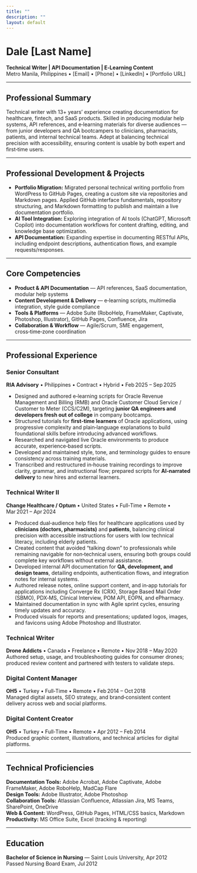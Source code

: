 ```yaml
---
title: ""
description: ""
layout: default
---
```

# Dale [Last Name]  
**Technical Writer | API Documentation | E‑Learning Content**  
Metro Manila, Philippines • [Email] • [Phone] • [LinkedIn] • [Portfolio URL]  

---

## Professional Summary  
Technical writer with 13+ years’ experience creating documentation for healthcare, fintech, and SaaS products. Skilled in producing modular help systems, API references, and e‑learning materials for diverse audiences — from junior developers and QA bootcampers to clinicians, pharmacists, patients, and internal technical teams. Adept at balancing technical precision with accessibility, ensuring content is usable by both expert and first‑time users.

---

## Professional Development & Projects  
- **Portfolio Migration:** Migrated personal technical writing portfolio from WordPress to GitHub Pages, creating a custom site via repositories and Markdown pages. Applied GitHub interface fundamentals, repository structuring, and Markdown formatting to publish and maintain a live documentation portfolio.  
- **AI Tool Integration:** Exploring integration of AI tools (ChatGPT, Microsoft Copilot) into documentation workflows for content drafting, editing, and knowledge base optimization.  
- **API Documentation:** Expanding expertise in documenting RESTful APIs, including endpoint descriptions, authentication flows, and example requests/responses.  

---

## Core Competencies  
- **Product & API Documentation** — API references, SaaS documentation, modular help systems  
- **Content Development & Delivery** — e‑learning scripts, multimedia integration, style guide compliance  
- **Tools & Platforms** — Adobe Suite (RoboHelp, FrameMaker, Captivate, Photoshop, Illustrator), GitHub Pages, Confluence, Jira  
- **Collaboration & Workflow** — Agile/Scrum, SME engagement, cross‑time‑zone coordination  

---

## Professional Experience  

### Senior Consultant  
**RIA Advisory** • Philippines • Contract • Hybrid • Feb 2025 – Sep 2025  
- Designed and authored e‑learning scripts for Oracle Revenue Management and Billing (RMB) and Oracle Customer Cloud Service / Customer to Meter (CCS/C2M), targeting **junior QA engineers and developers fresh out of college** in company bootcamps.  
- Structured tutorials for **first‑time learners** of Oracle applications, using progressive complexity and plain‑language explanations to build foundational skills before introducing advanced workflows.  
- Researched and navigated live Oracle environments to produce accurate, experience‑based scripts.  
- Developed and maintained style, tone, and terminology guides to ensure consistency across training materials.  
- Transcribed and restructured in‑house training recordings to improve clarity, grammar, and instructional flow; prepared scripts for **AI‑narrated delivery** to new hires and external learners.  

### Technical Writer II  
**Change Healthcare / Optum** • United States • Full‑Time • Remote • Mar 2021 – Apr 2024  
- Produced dual‑audience help files for healthcare applications used by **clinicians (doctors, pharmacists)** and **patients**, balancing clinical precision with accessible instructions for users with low technical literacy, including elderly patients.  
- Created content that avoided “talking down” to professionals while remaining navigable for non‑technical users, ensuring both groups could complete key workflows without external assistance.  
- Developed internal API documentation for **QA, development, and design teams**, detailing endpoints, authentication flows, and integration notes for internal systems.  
- Authored release notes, online support content, and in‑app tutorials for applications including Converge Rx (CRX), Storage Based Mail Order (SBMO), PDX‑MS, Clinical Interview, POM API, EOPN, and ePharmacy.  
- Maintained documentation in sync with Agile sprint cycles, ensuring timely updates and accuracy.  
- Produced visuals for reports and presentations; updated logos, images, and favicons using Adobe Photoshop and Illustrator.  

### Technical Writer  
**Drone Addicts** • Canada • Freelance • Remote • Nov 2018 – May 2020  
Authored setup, usage, and troubleshooting guides for consumer drones; produced review content and partnered with testers to validate steps.

### Digital Content Manager  
**OH5** • Turkey • Full‑Time • Remote • Feb 2014 – Oct 2018  
Managed digital assets, SEO strategy, and brand‑consistent content delivery across web and social platforms.

### Digital Content Creator  
**OH5** • Turkey • Full‑Time • Remote • Apr 2012 – Feb 2014  
Produced graphic content, illustrations, and technical articles for digital platforms.

---

## Technical Proficiencies  
**Documentation Tools:** Adobe Acrobat, Adobe Captivate, Adobe FrameMaker, Adobe RoboHelp, MadCap Flare  
**Design Tools:** Adobe Illustrator, Adobe Photoshop  
**Collaboration Tools:** Atlassian Confluence, Atlassian Jira, MS Teams, SharePoint, OneDrive  
**Web & Content:** WordPress, GitHub Pages, HTML/CSS basics, Markdown  
**Productivity:** MS Office Suite, Excel (tracking & reporting)  

---

## Education  
**Bachelor of Science in Nursing** — Saint Louis University, Apr 2012  
Passed Nursing Board Exam, Jul 2012  
